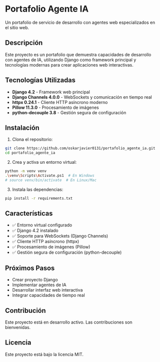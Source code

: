 # Portafolio Agente IA

Un portafolio de servicio de desarrollo con agentes web especializados en el sitio web.

## Descripción

Este proyecto es un portafolio que demuestra capacidades de desarrollo con agentes de IA, utilizando Django como framework principal y tecnologías modernas para crear aplicaciones web interactivas.

## Tecnologías Utilizadas

- **Django 4.2** - Framework web principal
- **Django Channels 4.0.0** - WebSockets y comunicación en tiempo real
- **httpx 0.24.1** - Cliente HTTP asíncrono moderno
- **Pillow 11.3.0** - Procesamiento de imágenes
- **python-decouple 3.8** - Gestión segura de configuración

## Instalación

1. Clona el repositorio:
```bash
git clone https://github.com/oskarjavier0131/portafolio_agente_ia.git
cd portafolio_agente_ia
```

2. Crea y activa un entorno virtual:
```bash
python -m venv venv
.\venv\Scripts\Activate.ps1  # En Windows
# source venv/bin/activate  # En Linux/Mac
```

3. Instala las dependencias:
```bash
pip install -r requirements.txt
```

## Características

- ✅ Entorno virtual configurado
- ✅ Django 4.2 instalado
- ✅ Soporte para WebSockets (Django Channels)
- ✅ Cliente HTTP asíncrono (httpx)
- ✅ Procesamiento de imágenes (Pillow)
- ✅ Gestión segura de configuración (python-decouple)

## Próximos Pasos

- Crear proyecto Django
- Implementar agentes de IA
- Desarrollar interfaz web interactiva
- Integrar capacidades de tiempo real

## Contribución

Este proyecto está en desarrollo activo. Las contribuciones son bienvenidas.

## Licencia

Este proyecto está bajo la licencia MIT.